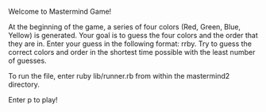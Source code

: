 Welcome to Mastermind Game!

At the beginning of the game, a series of four colors (Red, Green, Blue, Yellow) is generated.  Your goal is to guess the four colors and the order that they are in.  Enter your guess in the following format: rrby.  Try to guess the correct colors and order in the shortest time possible with the least number of guesses.

To run the file, enter ruby lib/runner.rb from within the mastermind2 directory.

Enter p to play!
